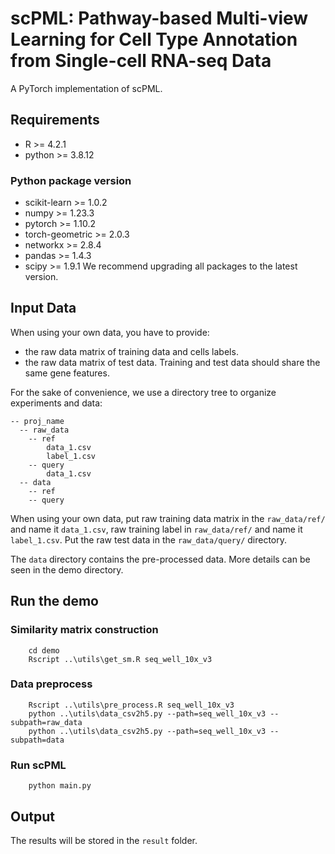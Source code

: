 # scPML: Pathway-based Multi-view Learning for Cell Type Annotation from Single-cell RNA-seq Data
A PyTorch implementation of scPML.

## Requirements
* R >= 4.2.1
* python >= 3.8.12
### Python package version
* scikit-learn >= 1.0.2
* numpy >= 1.23.3
* pytorch >= 1.10.2
* torch-geometric >= 2.0.3
* networkx >= 2.8.4
* pandas >= 1.4.3
* scipy >= 1.9.1
We recommend upgrading all packages to the latest version.


## Input Data
When using your own data, you have to provide:
* the raw data matrix of training data and cells labels.
* the raw data matrix of test data.
Training and test data should share the same gene features.

For the sake of convenience, we use a directory tree to organize experiments and data:
```
-- proj_name
  -- raw_data
    -- ref
        data_1.csv
        label_1.csv
    -- query
        data_1.csv
  -- data
    -- ref
    -- query       
```
When using your own data, put raw training data matrix in the `raw_data/ref/` and name it `data_1.csv`, raw training label in `raw_data/ref/` and name 
it `label_1.csv`. Put the raw test data in the `raw_data/query/` directory.

The `data` directory contains the pre-processed data. More details can be seen in the demo directory.

## Run the demo

### Similarity matrix construction
```
    cd demo
    Rscript ..\utils\get_sm.R seq_well_10x_v3    
```
### Data preprocess
```        
    Rscript ..\utils\pre_process.R seq_well_10x_v3
    python ..\utils\data_csv2h5.py --path=seq_well_10x_v3 --subpath=raw_data
    python ..\utils\data_csv2h5.py --path=seq_well_10x_v3 --subpath=data    
```
### Run scPML
```
    python main.py
```

## Output
The results will be stored in the `result` folder.






